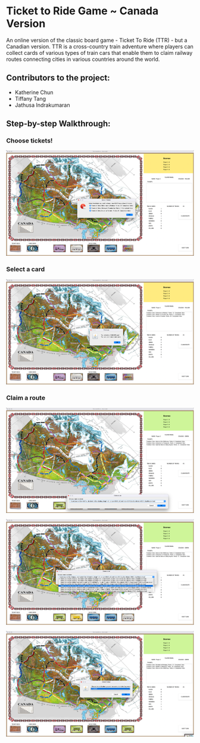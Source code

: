 # Ticket to Ride Game ~ Canada Version
An online version of the classic board game - Ticket To Ride (TTR) - but a Canadian version. TTR is a cross-country train adventure where players can collect cards of various types of train cars that enable them to claim railway routes connecting cities in various countries around the world.

## Contributors to the project:
- Katherine Chun
- Tiffany Tang
- Jathusa Indrakumaran

## Step-by-step Walkthrough:

### Choose tickets!
![tickets-selection-image](https://github.com/Vidhi-26/TTR-Game/blob/main/Screenshots/Opening%20Screen.png?raw=true)

### Select a card
![card-selection-image](https://github.com/Vidhi-26/TTR-Game/blob/main/Screenshots/Card%20Selection.png?raw=true)

### Claim a route
![route-claim-1-image](https://github.com/Vidhi-26/TTR-Game/blob/main/Screenshots/Claiming%20Routes.png?raw=true)

![route-claim-2-image](https://github.com/Vidhi-26/TTR-Game/blob/main/Screenshots/Route%20Options.png?raw=true)

![route-claim-3-image](https://github.com/Vidhi-26/TTR-Game/blob/main/Screenshots/Gray%20Route-Choose%20Colour.png?raw=true)
